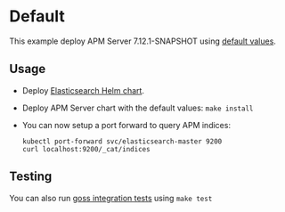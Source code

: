 # Default

This example deploy APM Server 7.12.1-SNAPSHOT using [default values][].


## Usage

* Deploy [Elasticsearch Helm chart][].

* Deploy APM Server chart with the default values: `make install`

* You can now setup a port forward to query APM indices:

  ```
  kubectl port-forward svc/elasticsearch-master 9200
  curl localhost:9200/_cat/indices
  ```


## Testing

You can also run [goss integration tests][] using `make test`


[elasticsearch helm chart]: https://github.com/elastic/helm-charts/tree/7.12/elasticsearch/examples/default/
[goss integration tests]: https://github.com/elastic/helm-charts/tree/7.12/apm-server/examples/default/test/goss.yaml
[default values]: https://github.com/elastic/helm-charts/tree/7.12/apm-server/values.yaml
